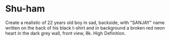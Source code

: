 # Shu-ham
Create a realistic of 22 years old boy in sad, backside, with "SANJAY" name written on the back of his black t-shirt and in background a broken red neon heart in the dark grey wall, front view, 8k. High Definition.
